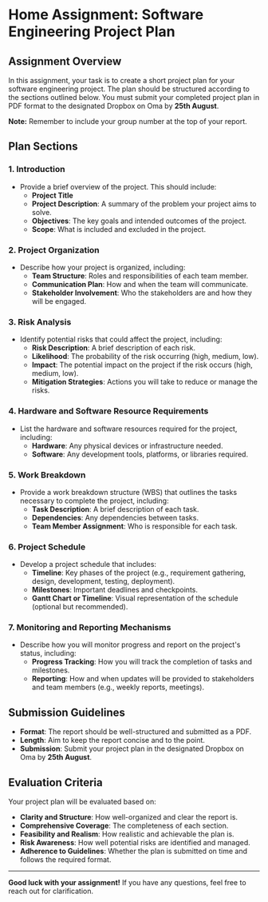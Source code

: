 # Home Assignment: Software Engineering Project Plan

## Assignment Overview
In this assignment, your task is to create a short project plan for your software engineering project. The plan should be structured according to the sections outlined below. You must submit your completed project plan in PDF format to the designated Dropbox on Oma by **25th August**.

**Note:** Remember to include your group number at the top of your report.

## Plan Sections

### 1. Introduction
- Provide a brief overview of the project. This should include:
  - **Project Title**
  - **Project Description**: A summary of the problem your project aims to solve.
  - **Objectives**: The key goals and intended outcomes of the project.
  - **Scope**: What is included and excluded in the project.

### 2. Project Organization
- Describe how your project is organized, including:
  - **Team Structure**: Roles and responsibilities of each team member.
  - **Communication Plan**: How and when the team will communicate.
  - **Stakeholder Involvement**: Who the stakeholders are and how they will be engaged.

### 3. Risk Analysis
- Identify potential risks that could affect the project, including:
  - **Risk Description**: A brief description of each risk.
  - **Likelihood**: The probability of the risk occurring (high, medium, low).
  - **Impact**: The potential impact on the project if the risk occurs (high, medium, low).
  - **Mitigation Strategies**: Actions you will take to reduce or manage the risks.

### 4. Hardware and Software Resource Requirements
- List the hardware and software resources required for the project, including:
  - **Hardware**: Any physical devices or infrastructure needed.
  - **Software**: Any development tools, platforms, or libraries required.

### 5. Work Breakdown
- Provide a work breakdown structure (WBS) that outlines the tasks necessary to complete the project, including:
  - **Task Description**: A brief description of each task.
  - **Dependencies**: Any dependencies between tasks.
  - **Team Member Assignment**: Who is responsible for each task.

### 6. Project Schedule
- Develop a project schedule that includes:
  - **Timeline**: Key phases of the project (e.g., requirement gathering, design, development, testing, deployment).
  - **Milestones**: Important deadlines and checkpoints.
  - **Gantt Chart or Timeline**: Visual representation of the schedule (optional but recommended).

### 7. Monitoring and Reporting Mechanisms
- Describe how you will monitor progress and report on the project's status, including:
  - **Progress Tracking**: How you will track the completion of tasks and milestones.
  - **Reporting**: How and when updates will be provided to stakeholders and team members (e.g., weekly reports, meetings).

## Submission Guidelines
- **Format**: The report should be well-structured and submitted as a PDF.
- **Length**: Aim to keep the report concise and to the point.
- **Submission**: Submit your project plan in the designated Dropbox on Oma by **25th August**.

## Evaluation Criteria
Your project plan will be evaluated based on:
- **Clarity and Structure**: How well-organized and clear the report is.
- **Comprehensive Coverage**: The completeness of each section.
- **Feasibility and Realism**: How realistic and achievable the plan is.
- **Risk Awareness**: How well potential risks are identified and managed.
- **Adherence to Guidelines**: Whether the plan is submitted on time and follows the required format.

---

**Good luck with your assignment!** If you have any questions, feel free to reach out for clarification.
